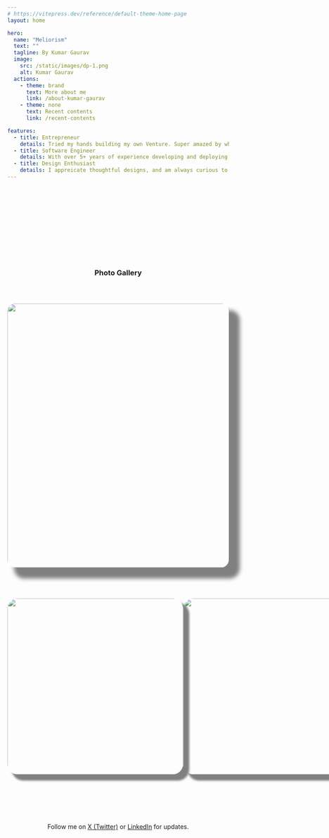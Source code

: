 ```yaml
---
# https://vitepress.dev/reference/default-theme-home-page
layout: home

hero:
  name: "Meliorism"
  text: ""
  tagline: By Kumar Gaurav
  image:
    src: /static/images/dp-1.png
    alt: Kumar Gaurav
  actions:
    - theme: brand
      text: More about me
      link: /about-kumar-gaurav
    - theme: none
      text: Recent contents
      link: /recent-contents

features:
  - title: Entrepreneur
    details: Tried my hands building my own Venture. Super amazed by what it takes to be a founder.
  - title: Software Engineer
    details: With over 5+ years of experience developing and deploying full-stack apps at varying scale.
  - title: Design Enthusiast
    details: I appreicate thoughtful designs, and am always curious to learn why something was build in that particular way.
---
```


<h3 style="text-align: center; margin: 200px auto 50px;">Photo Gallery</h3>

<div style="display: flex; flex-flow: wrap; align-items: center; justify-content: center;">
  <img style="height: 600px; margin: 10px auto; border-radius: 18px; box-shadow: 20px 20px 10px 5px grey;" src="./assets/images/kumar-gaurav.jpg">
</div>

<div style="margin-top: 50px; margin-bottom: 100px; display: flex;">
  <img
    style="height: 400px; margin: 10px auto; border-radius: 24px; box-shadow: 12px 12px 4px 2px grey;"
    src="./assets/images/kumar-gaurav-1.jpeg">
  <img
    style="height: 400px; margin: 10px auto; border-radius: 24px; box-shadow: 12px 12px 4px 2px grey;"
    src="./assets/images/kumar-gaurav-2.jpeg">
  <img
    style="height: 400px; margin: 10px auto; border-radius: 24px; box-shadow: 12px 12px 4px 2px grey;"
    src="./assets/images/kumar-gaurav-3.jpeg">
</div>

<p style="text-align: center;">
  Follow me on <a href="https://x.com/QurioSapien">X (Twitter)</a><span style="margin: 0px 4px;" >or</span><a href="https://linkedin.com/in/heykumargaurav">LinkedIn</a> for updates.
</p>
